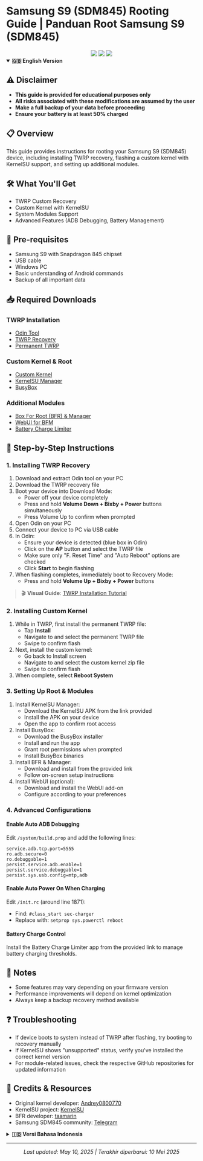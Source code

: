 # Samsung S9 (SDM845) Rooting Guide | Panduan Root Samsung S9 (SDM845)

<div align="center">
  <img src="https://img.shields.io/badge/Device-Samsung%20S9%20(SDM845)-blue">
  <img src="https://img.shields.io/badge/Type-Root%20Guide-orange">
  <img src="https://img.shields.io/badge/Status-Working-green">
</div>

<details open>
<summary><b>🇬🇧 English Version</b></summary>

## ⚠️ Disclaimer
- **This guide is provided for educational purposes only**
- **All risks associated with these modifications are assumed by the user**
- **Make a full backup of your data before proceeding**
- **Ensure your battery is at least 50% charged**

## 📋 Overview
This guide provides instructions for rooting your Samsung S9 (SDM845) device, including installing TWRP recovery, flashing a custom kernel with KernelSU support, and setting up additional modules.

## 🛠️ What You'll Get
- TWRP Custom Recovery
- Custom Kernel with KernelSU
- System Modules Support
- Advanced Features (ADB Debugging, Battery Management)

## 📱 Pre-requisites
- Samsung S9 with Snapdragon 845 chipset
- USB cable
- Windows PC
- Basic understanding of Android commands
- Backup of all important data

## 📥 Required Downloads

### TWRP Installation
- [Odin Tool](https://odindownload.com/mobile/)
- [TWRP Recovery](https://t.me/samsung845/25/55756)
- [Permanent TWRP](https://t.me/samsung845/12/82714)

### Custom Kernel & Root
- [Custom Kernel](https://github.com/Andrey0800770/samsung_sdm845-kernel/releases/download/V4.9.337-006-susfs4ksu/starqlte-v4.9.337-Rel6.zip)
- [KernelSU Manager](https://github.com/backslashxx/KernelSU/releases)
- [BusyBox](https://t.me/taamarin/283465/387838)

### Additional Modules
- [Box For Root (BFR) & Manager](https://github.com/taamarin/box_for_magisk)
- [WebUI for BFM](https://github.com/geeks121/webui_bfm)
- [Battery Charge Limiter](https://github.com/MuntashirAkon/BatteryChargeLimiter)

## 📲 Step-by-Step Instructions

### 1. Installing TWRP Recovery

1. Download and extract Odin tool on your PC
2. Download the TWRP recovery file
3. Boot your device into Download Mode:
   - Power off your device completely
   - Press and hold **Volume Down + Bixby + Power** buttons simultaneously
   - Press Volume Up to confirm when prompted
4. Open Odin on your PC
5. Connect your device to PC via USB cable
6. In Odin:
   - Ensure your device is detected (blue box in Odin)
   - Click on the **AP** button and select the TWRP file
   - Make sure only "F. Reset Time" and "Auto Reboot" options are checked
   - Click **Start** to begin flashing
7. When flashing completes, immediately boot to Recovery Mode:
   - Press and hold **Volume Up + Bixby + Power** buttons

> 🎬 **Visual Guide**: [TWRP Installation Tutorial](https://youtu.be/uFZhLi0LOWk)

### 2. Installing Custom Kernel

1. While in TWRP, first install the permanent TWRP file:
   - Tap **Install**
   - Navigate to and select the permanent TWRP file
   - Swipe to confirm flash
2. Next, install the custom kernel:
   - Go back to Install screen
   - Navigate to and select the custom kernel zip file
   - Swipe to confirm flash
3. When complete, select **Reboot System**

### 3. Setting Up Root & Modules

1. Install KernelSU Manager:
   - Download the KernelSU APK from the link provided
   - Install the APK on your device
   - Open the app to confirm root access
2. Install BusyBox:
   - Download the BusyBox installer
   - Install and run the app
   - Grant root permissions when prompted
   - Install BusyBox binaries
3. Install BFR & Manager:
   - Download and install from the provided link
   - Follow on-screen setup instructions
4. Install WebUI (optional):
   - Download and install the WebUI add-on
   - Configure according to your preferences

### 4. Advanced Configurations

#### Enable Auto ADB Debugging
Edit `/system/build.prop` and add the following lines:
```
service.adb.tcp.port=5555
ro.adb.secure=0
ro.debuggable=1
persist.service.adb.enable=1
persist.service.debuggable=1
persist.sys.usb.config=mtp,adb
```

#### Enable Auto Power On When Charging
Edit `/init.rc` (around line 1871):
- Find: `#class_start sec-charger`
- Replace with: `setprop sys.powerctl reboot`

#### Battery Charge Control
Install the Battery Charge Limiter app from the provided link to manage battery charging thresholds.

## 📝 Notes
- Some features may vary depending on your firmware version
- Performance improvements will depend on kernel optimization
- Always keep a backup recovery method available

## ❓ Troubleshooting
- If device boots to system instead of TWRP after flashing, try booting to recovery manually
- If KernelSU shows "unsupported" status, verify you've installed the correct kernel version
- For module-related issues, check the respective GitHub repositories for updated information

## 🔗 Credits & Resources
- Original kernel developer: [Andrey0800770](https://github.com/Andrey0800770)
- KernelSU project: [KernelSU](https://github.com/backslashxx/KernelSU)
- BFR developer: [taamarin](https://github.com/taamarin)
- Samsung SDM845 community: [Telegram](https://t.me/samsung845)
</details>

<details>
<summary><b>🇮🇩 Versi Bahasa Indonesia</b></summary>

## ⚠️ Peringatan
- **Panduan ini disediakan untuk tujuan edukasi saja**
- **Semua risiko yang terkait dengan modifikasi ini ditanggung oleh pengguna**
- **Buat cadangan penuh data Anda sebelum melanjutkan**
- **Pastikan baterai minimal terisi 50%**

## 📋 Gambaran Umum
Panduan ini memberikan petunjuk untuk melakukan root pada perangkat Samsung S9 (SDM845), termasuk instalasi TWRP recovery, flashing kernel kustom dengan dukungan KernelSU, dan pengaturan modul tambahan.

## 🛠️ Yang Akan Anda Dapatkan
- TWRP Custom Recovery
- Custom Kernel dengan KernelSU
- Dukungan Modul Sistem
- Fitur Lanjutan (ADB Debugging, Manajemen Baterai)

## 📱 Prasyarat
- Samsung S9 dengan chipset Snapdragon 845
- Kabel USB
- PC Windows
- Pemahaman dasar perintah Android
- Cadangan semua data penting

## 📥 Unduhan yang Diperlukan

### Instalasi TWRP
- [Odin Tool](https://odindownload.com/mobile/)
- [TWRP Recovery](https://t.me/samsung845/25/55756)
- [TWRP Permanen](https://t.me/samsung845/12/82714)

### Kernel Kustom & Root
- [Custom Kernel](https://github.com/Andrey0800770/samsung_sdm845-kernel/releases/download/V4.9.337-006-susfs4ksu/starqlte-v4.9.337-Rel6.zip)
- [KernelSU Manager](https://github.com/backslashxx/KernelSU/releases)
- [BusyBox](https://t.me/taamarin/283465/387838)

### Modul Tambahan
- [Box For Root (BFR) & Manager](https://github.com/taamarin/box_for_magisk)
- [WebUI untuk BFM](https://github.com/geeks121/webui_bfm)
- [Pengatur Batas Pengisian Baterai](https://github.com/MuntashirAkon/BatteryChargeLimiter)

## 📲 Petunjuk Langkah demi Langkah

### 1. Memasang TWRP Recovery

1. Unduh dan ekstrak tool Odin di PC Anda
2. Unduh file TWRP recovery
3. Boot perangkat ke Mode Download:
   - Matikan perangkat sepenuhnya
   - Tekan dan tahan tombol **Volume Bawah + Bixby + Power** secara bersamaan
   - Tekan Volume Atas untuk konfirmasi ketika diminta
4. Buka Odin di PC Anda
5. Hubungkan perangkat ke PC melalui kabel USB
6. Di Odin:
   - Pastikan perangkat terdeteksi (kotak biru di Odin)
   - Klik tombol **AP** dan pilih file TWRP
   - Pastikan hanya opsi "F. Reset Time" dan "Auto Reboot" yang dicentang
   - Klik **Start** untuk memulai flashing
7. Ketika flashing selesai, segera boot ke Mode Recovery:
   - Tekan dan tahan tombol **Volume Atas + Bixby + Power**

> 🎬 **Panduan Visual**: [Tutorial Instalasi TWRP](https://youtu.be/uFZhLi0LOWk)

### 2. Memasang Kernel Kustom

1. Saat di TWRP, pertama instal file TWRP permanen:
   - Ketuk **Install**
   - Navigasi ke dan pilih file TWRP permanen
   - Geser untuk mengkonfirmasi flash
2. Selanjutnya, instal kernel kustom:
   - Kembali ke layar Install
   - Navigasi ke dan pilih file zip kernel kustom
   - Geser untuk mengkonfirmasi flash
3. Ketika selesai, pilih **Reboot System**

### 3. Mengatur Root & Modul

1. Instal KernelSU Manager:
   - Unduh APK KernelSU dari link yang disediakan
   - Instal APK di perangkat Anda
   - Buka aplikasi untuk mengkonfirmasi akses root
2. Instal BusyBox:
   - Unduh installer BusyBox
   - Instal dan jalankan aplikasi
   - Berikan izin root ketika diminta
   - Instal binary BusyBox
3. Instal BFR & Manager:
   - Unduh dan instal dari link yang disediakan
   - Ikuti petunjuk pengaturan di layar
4. Instal WebUI (opsional):
   - Unduh dan instal add-on WebUI
   - Konfigurasi sesuai preferensi Anda

### 4. Konfigurasi Lanjutan

#### Aktifkan Auto ADB Debugging
Edit `/system/build.prop` dan tambahkan baris berikut:
```
service.adb.tcp.port=5555
ro.adb.secure=0
ro.debuggable=1
persist.service.adb.enable=1
persist.service.debuggable=1
persist.sys.usb.config=mtp,adb
```

#### Aktifkan Auto Power On Saat Charging
Edit `/init.rc` (sekitar baris 1871):
- Temukan: `#class_start sec-charger`
- Ganti dengan: `setprop sys.powerctl reboot`

#### Kontrol Pengisian Baterai
Instal aplikasi Battery Charge Limiter dari link yang disediakan untuk mengatur batas pengisian baterai.

## 📝 Catatan
- Beberapa fitur mungkin bervariasi tergantung versi firmware Anda
- Peningkatan performa akan bergantung pada optimasi kernel
- Selalu simpan metode recovery cadangan

## ❓ Pemecahan Masalah
- Jika perangkat boot ke sistem alih-alih TWRP setelah flashing, coba boot ke recovery secara manual
- Jika KernelSU menunjukkan status "tidak didukung", verifikasi Anda telah menginstal versi kernel yang benar
- Untuk masalah terkait modul, periksa repositori GitHub masing-masing untuk informasi terbaru

## 🔗 Kredit & Sumber Daya
- Pengembang kernel asli: [Andrey0800770](https://github.com/Andrey0800770)
- Proyek KernelSU: [KernelSU](https://github.com/backslashxx/KernelSU)
- Pengembang BFR: [taamarin](https://github.com/taamarin)
- Komunitas Samsung SDM845: [Telegram](https://t.me/samsung845)
</details>

---

<div align="center">
  <i>Last updated: May 10, 2025 | Terakhir diperbarui: 10 Mei 2025</i>
</div>
